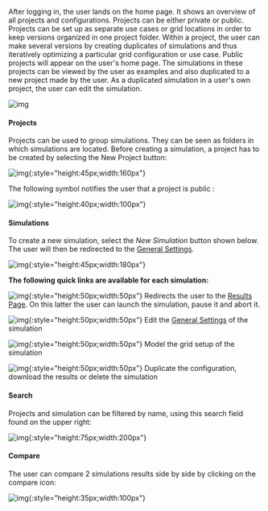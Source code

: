 After logging in, the user lands on the home page. It shows an overview of all projects and configurations. Projects can be either private or public. Projects can be set up as separate use cases or grid locations in order to keep versions organized in one project folder. Within a project, the user can make several versions by creating duplicates of simulations and thus iteratively optimizing a particular grid configuration or use case. Public projects will appear on the user's home page. The simulations in these projects can be viewed by the user as examples and also duplicated to a new project made by the user. As a duplicated simulation in a user's own project, the user can edit the simulation.

![img](img/projects-home-page-19.png)

#### Projects 

Projects can be used to group simulations. They can be seen as folders in which simulations are located.
Before creating a simulation, a project has to be created by selecting the New Project button: 

![img](img/projects-home-page-2.png){:style="height:45px;width:160px"}

The following symbol notifies the user that a project is public :

![img](img/projects-home-page-18.png){:style="height:40px;width:100px"} 

#### Simulations



To create a new simulation, select the *New Simulation* button shown below. The user will then be redirected to the [General Settings](general-settings.md).

![img](img/projects-home-page-4.png){:style="height:45px;width:180px"}

**The following quick links are available for each simulation:**
 
 ![img](img/projects-home-page-13.png){:style="height:50px;width:50px"} Redirects the user to the [Results Page](results.md). On this latter the user can launch the simulation, pause it and abort it.

 ![img](img/projects-home-page-15.png){:style="height:50px;width:50px"} Edit the [General Settings](general-settings.md) of the simulation

 ![img](img/projects-home-page-14.png){:style="height:50px;width:50px"} Model the grid setup of the simulation

 ![img](img/projects-home-page-16.png){:style="height:50px;width:50px"} Duplicate the configuration, download the results or delete the simulation


#### Search

Projects and simulation can be filtered by name, using this search field found on the upper right:

![img](img/projects-home-page-10.png){:style="height:75px;width:200px"}

#### Compare

The user can compare 2 simulations results side by side by clicking on the compare icon:

![img](img/projects-home-page-17.png){:style="height:35px;width:100px"}
